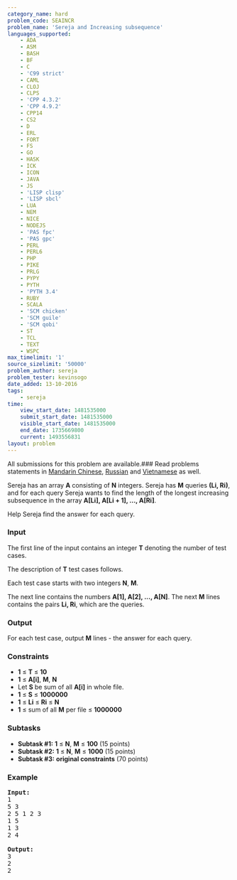 ```yaml
---
category_name: hard
problem_code: SEAINCR
problem_name: 'Sereja and Increasing subsequence'
languages_supported:
    - ADA
    - ASM
    - BASH
    - BF
    - C
    - 'C99 strict'
    - CAML
    - CLOJ
    - CLPS
    - 'CPP 4.3.2'
    - 'CPP 4.9.2'
    - CPP14
    - CS2
    - D
    - ERL
    - FORT
    - FS
    - GO
    - HASK
    - ICK
    - ICON
    - JAVA
    - JS
    - 'LISP clisp'
    - 'LISP sbcl'
    - LUA
    - NEM
    - NICE
    - NODEJS
    - 'PAS fpc'
    - 'PAS gpc'
    - PERL
    - PERL6
    - PHP
    - PIKE
    - PRLG
    - PYPY
    - PYTH
    - 'PYTH 3.4'
    - RUBY
    - SCALA
    - 'SCM chicken'
    - 'SCM guile'
    - 'SCM qobi'
    - ST
    - TCL
    - TEXT
    - WSPC
max_timelimit: '1'
source_sizelimit: '50000'
problem_author: sereja
problem_tester: kevinsogo
date_added: 13-10-2016
tags:
    - sereja
time:
    view_start_date: 1481535000
    submit_start_date: 1481535000
    visible_start_date: 1481535000
    end_date: 1735669800
    current: 1493556831
layout: problem
---
```

All submissions for this problem are available.###  Read problems statements in [Mandarin Chinese](http://www.codechef.com/download/translated/DEC16/mandarin/SEAINCR.pdf), [Russian](http://www.codechef.com/download/translated/DEC16/russian/SEAINCR.pdf) and [Vietnamese](http://www.codechef.com/download/translated/DEC16/vietnamese/SEAINCR.pdf) as well.

Sereja has an array **A** consisting of **N** integers. Sereja has **M** queries **(Li, Ri)**, and for each query Sereja wants to find the length of the longest increasing subsequence in the array **A\[Li\], A\[Li + 1\], ..., A\[Ri\]**.

Help Sereja find the answer for each query.

### Input

The first line of the input contains an integer **T** denoting the number of test cases.

The description of **T** test cases follows.

Each test case starts with two integers **N**, **M**.

The next line contains the numbers **A\[1\], A\[2\], ..., A\[N\]**. The next **M** lines contains the pairs **Li, Ri**, which are the queries.

### Output

For each test case, output **M** lines - the answer for each query.

### Constraints

- **1** ≤ **T** ≤ **10**
- **1** ≤ **A\[i\]**, **M**, **N**
- Let **S** be sum of all **A\[i\]** in whole file.
- **1** ≤ **S** ≤  **1000000**
- **1** ≤ **Li** ≤ **Ri** ≤  **N**
- **1** ≤ sum of all **M** per file ≤  **1000000**

### Subtasks

- **Subtask #1:** **1** ≤ **N**, **M** ≤  **100**  (15 points)
- **Subtask #2:** **1** ≤ **N**, **M** ≤  **1000**  (15 points)
- **Subtask #3:**  **original constraints**  (70 points)

### Example

<pre><b>Input:</b>
<tt>1
5 3
2 5 1 2 3
1 5
1 3
2 4</tt>

<b>Output:</b>
<tt>3
2
2</tt>
</pre>